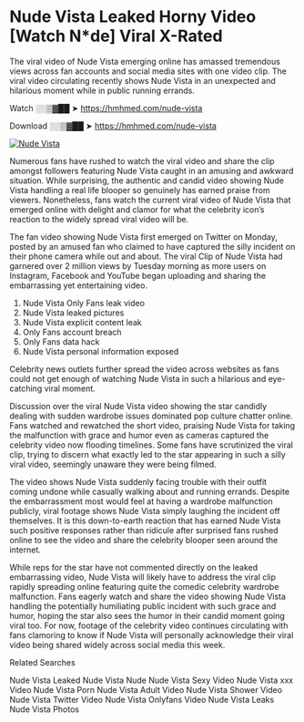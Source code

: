 ﻿# Nude Vista Leaked Horny Video [Watch N*de] Viral X-Rated

The viral video of ﻿Nude Vista emerging online has amassed tremendous views across fan accounts and social media sites with one video clip. The viral video circulating recently shows ﻿Nude Vista in an unexpected and hilarious moment while in public running errands. 

Watch ░░▒▓██ ➤ https://hmhmed.com/nude-vista

Download ░░▒▓██ ➤ https://hmhmed.com/nude-vista

[![Nude Vista](https://i.imgur.com/dJHk4Zq.gif)](https://hmhmed.com/nude-vista)

Numerous fans have rushed to watch the viral video and share the clip amongst followers featuring ﻿Nude Vista caught in an amusing and awkward situation. While surprising, the authentic and candid video showing ﻿Nude Vista handling a real life blooper so genuinely has earned praise from viewers. Nonetheless, fans watch the current viral video of ﻿Nude Vista that emerged online with delight and clamor for what the celebrity icon’s reaction to the widely spread viral video will be.

The fan video showing ﻿Nude Vista first emerged on Twitter on Monday, posted by an amused fan who claimed to have captured the silly incident on their phone camera while out and about. The viral Clip of ﻿Nude Vista had garnered over 2 million views by Tuesday morning as more users on Instagram, Facebook and YouTube began uploading and sharing the embarrassing yet entertaining video. 

1. ﻿Nude Vista Only Fans leak video
2. ﻿Nude Vista leaked pictures
3. ﻿Nude Vista explicit content leak
4. Only Fans account breach
5. Only Fans data hack
6. ﻿Nude Vista personal information exposed

Celebrity news outlets further spread the video across websites as fans could not get enough of watching ﻿Nude Vista in such a hilarious and eye-catching viral moment. 

Discussion over the viral ﻿Nude Vista video showing the star candidly dealing with sudden wardrobe issues dominated pop culture chatter online. Fans watched and rewatched the short video, praising ﻿Nude Vista for taking the malfunction with grace and humor even as cameras captured the celebrity video now flooding timelines. Some fans have scrutinized the viral clip, trying to discern what exactly led to the star appearing in such a silly viral video, seemingly unaware they were being filmed.

The video shows ﻿Nude Vista suddenly facing trouble with their outfit coming undone while casually walking about and running errands. Despite the embarrassment most would feel at having a wardrobe malfunction publicly, viral footage shows ﻿Nude Vista simply laughing the incident off themselves. It is this down-to-earth reaction that has earned ﻿Nude Vista such positive responses rather than ridicule after surprised fans rushed online to see the video and share the celebrity blooper seen around the internet.  

While reps for the star have not commented directly on the leaked embarrassing video, ﻿Nude Vista will likely have to address the viral clip rapidly spreading online featuring quite the comedic celebrity wardrobe malfunction. Fans eagerly watch and share the video showing ﻿Nude Vista handling the potentially humiliating public incident with such grace and humor, hoping the star also sees the humor in their candid moment going viral too. For now, footage of the celebrity video continues circulating with fans clamoring to know if ﻿Nude Vista will personally acknowledge their viral video being shared widely across social media this week.

Related Searches

﻿Nude Vista Leaked
﻿Nude Vista Nude
﻿Nude Vista Sexy Video
﻿Nude Vista xxx Video
﻿Nude Vista Porn
﻿Nude Vista Adult Video
﻿Nude Vista Shower Video
﻿Nude Vista Twitter Video
﻿Nude Vista Onlyfans Video
﻿Nude Vista Leaks
﻿Nude Vista Photos